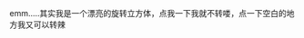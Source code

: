 
emm.....其实我是一个漂亮的旋转立方体，点我一下我就不转喽，点一下空白的地方我又可以转辣
 <html lang="en">
 <head>
     <meta charset="UTF-8">
     <meta http-equiv="X-UA-Compatible" content="IE=edge">
     <meta name="viewport" content="width=device-width, initial-scale=1.0">
     <title>Document</title>
     <style>
         *{
             margin: 0;
             padding: 0;
         }
         .space{
             position: relative;
             width: 800px;
             height: 800px;
             border: 1px solid #000;
             margin: 100px auto;
             perspective: 1000px;
             background: linear-gradient(#a6acfe,#ff9bcc);
         }
         .space:hover section{
             animation-play-state: paused;

         }
         /* section相当于魔方支架 */
         section{
             position: absolute;
             width: 600px;
             height: 600px;  
             border-radius: 500px;   
             border: 10px solid rgb(255, 255, 255);    
             left: 0;
             right: 0;
             top: 0;
             right: 0;
             bottom: 0;
             margin: auto;
             transform-style: preserve-3d;/*设置3d空间*/
             /* transform: rotateX(120deg) rotateY(120deg) rotateZ(120deg); */
             animation: run 3s linear infinite;

         }
         @keyframes run {
             0%{}
             100%{
                 transform: rotateX(360deg) rotateY(360deg) rotateZ(360deg) ;
             }
         }
         .face{
             position: absolute;
             width: 300px;
             height: 300px;
             border-radius: 200px;
             left: 0;
             right: 0;
             top: 0;
             right: 0;
             bottom: 0;
             margin: auto;
             opacity: 0.7;/*设置透明度*/
             font-size: 30px;
             text-align: center;
             line-height: 300px;

         }
         .face:nth-child(1){
             background: linear-gradient(#8dc6fe,#fe8df6);
             transform: translateZ(150px);
         }
         .face:nth-child(2){
             background: linear-gradient(#8ddefe,#ff7df6);
             transform: translateZ(-150px);
         }
         .face:nth-child(3){
             background: linear-gradient(#8dc6fe,#fe8df6);
             transform: translateX(-150px) rotateY(-90deg);
         }
         .face:nth-child(4){
             background: linear-gradient(#8dc6fe,#fe8df6);
             transform: translateX(150px) rotateY(90deg);
         }
         .face:nth-child(5){
             background: #ff97f8;
             background: linear-gradient(#8dc6fe,#fe8df6);
             transform: translateY(-150px) rotateX(90deg);
         }
         .face:nth-child(6){
             background: linear-gradient(#8dc6fe,#fe8df6);
             transform: translateY(150px) rotateX(90deg);
         }
         .circle{
             position: absolute;
             width: 600px;
             height: 600px;
             border-radius: 400px;
             border: 10px solid #fff;
             left: 0;
             right: 0;
             top: 0;
             right: 0;
             bottom: 0;
             margin: auto;
             animation: run 3s linear infinite;
         }
     </style>
 </head>
 <body>
     <div class="space">
         <section>
             <div class="face">

             </div>
             <div class="face">你是最美丽的</div>
             <div class="face">你是最可爱的</div>
             <div class="face">你是最努力的</div>
             <div class="face">你是最聪明的</div>
             <div class="face">你是最优秀的</div>
             <div class="circle"></div>
         </section>
     </div>
 </body>
 </html>
 <!--让三个盒子居中对齐-->
 <!-- 
     位移变换
     transform:translate()
     变换中心-默认在中心点
     transform-origin
  -->

